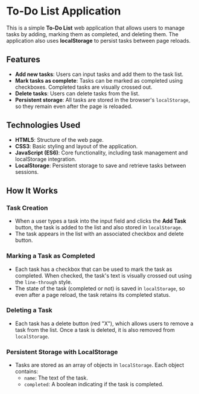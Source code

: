 # To-Do List Application

This is a simple **To-Do List** web application that allows users to manage tasks by adding, marking them as completed, and deleting them. The application also uses **localStorage** to persist tasks between page reloads.

## Features

- **Add new tasks**: Users can input tasks and add them to the task list.
- **Mark tasks as complete**: Tasks can be marked as completed using checkboxes. Completed tasks are visually crossed out.
- **Delete tasks**: Users can delete tasks from the list.
- **Persistent storage**: All tasks are stored in the browser's `localStorage`, so they remain even after the page is reloaded.
  
## Technologies Used

- **HTML5**: Structure of the web page.
- **CSS3**: Basic styling and layout of the application.
- **JavaScript (ES6)**: Core functionality, including task management and localStorage integration.
- **LocalStorage**: Persistent storage to save and retrieve tasks between sessions.

## How It Works

### Task Creation

- When a user types a task into the input field and clicks the **Add Task** button, the task is added to the list and also stored in `localStorage`. 
- The task appears in the list with an associated checkbox and delete button.

### Marking a Task as Completed

- Each task has a checkbox that can be used to mark the task as completed. When checked, the task's text is visually crossed out using the `line-through` style.
- The state of the task (completed or not) is saved in `localStorage`, so even after a page reload, the task retains its completed status.

### Deleting a Task

- Each task has a delete button (red "X"), which allows users to remove a task from the list. Once a task is deleted, it is also removed from `localStorage`.

### Persistent Storage with LocalStorage

- Tasks are stored as an array of objects in `localStorage`. Each object contains:
  - `name`: The text of the task.
  - `completed`: A boolean indicating if the task is completed.
